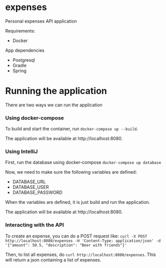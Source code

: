 # expenses
Personal expenses API application

Requirements:
- Docker

App dependencies
- Postgresql
- Gradle
- Spring

# Running the application

There are two ways we can run the application

### Using docker-compose
To build and start the container, run `docker-compose up --build`.

The application will be available at http://localhost:8080.

### Using IntelliJ
First, run the database using docker-compose `docker-compose up database`

Now, we need to make sure the following variables are defined:

- DATABASE_URL 
- DATABASE_USER
- DATABASE_PASSWORD

When the variables are defined, it is just build and run the application.

The application will be available at http://localhost:8080.

### Interacting with the API
To create an expense, you can do a POST request like:
`curl -X POST http://localhost:8080/expenses -H 'Content-Type: application/json' -d '{"amount": 50.5, "description": "Beer with friends"}'`

Then, to list all expenses, do `curl http://localhost:8080/expenses`. This will return a json containing a list of expenses.
